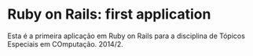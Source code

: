 # Ruby on Rails: first application

Esta é a primeira aplicação em Ruby on Rails
para a disciplina de Tópicos Especiais em COmputação.
2014/2.
